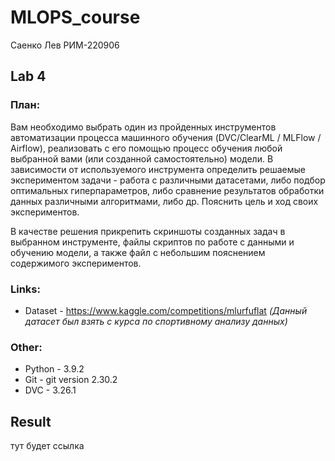 # MLOPS_course
Саенко Лев РИМ-220906

## Lab 4
### **План**:
Вам необходимо выбрать один из пройденных инструментов автоматизации процесса машинного обучения (DVC/ClearML / MLFlow / Airflow), реализовать с его помощью процесс обучения любой выбранной вами (или созданной самостоятельно) модели. В зависимости от используемого инструмента определить решаемые экспериментом задачи - работа с различными датасетами, либо подбор оптимальных гиперпараметров, либо сравнение результатов обработки данных различными алгоритмами, либо др. Пояснить цель и ход своих экспериментов.

В качестве решения прикрепить скриншоты созданных задач в выбранном инструменте, файлы скриптов  по работе с данными и обучению модели, а также файл с небольшим пояснением содержимого экспериментов.

### **Links**:
* Dataset - https://www.kaggle.com/competitions/mlurfuflat *(Данный датасет был взять с курса по спортивному анализу данных)*

### **Other**:
* Python - 3.9.2
* Git - git version 2.30.2
* DVC - 3.26.1

## Result
тут будет ссылка
